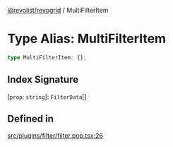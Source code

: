 [@revolist/revogrid](README.md) / MultiFilterItem

# Type Alias: MultiFilterItem

```ts
type MultiFilterItem: {};
```

## Index Signature

 \[`prop`: `string`\]: `FilterData`[]

## Defined in

[src/plugins/filter/filter.pop.tsx:26](https://github.com/revolist/revogrid/blob/04dd894203fb683ca28026a56e8b7c79feca958d/src/plugins/filter/filter.pop.tsx#L26)
